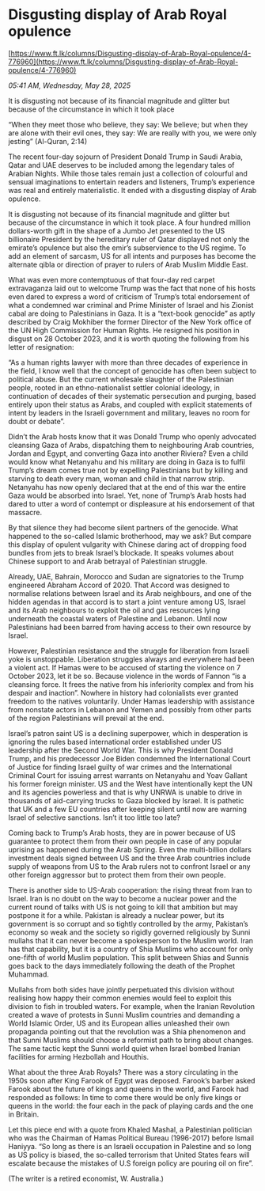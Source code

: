 # Disgusting display of Arab Royal opulence

[https://www.ft.lk/columns/Disgusting-display-of-Arab-Royal-opulence/4-776960](https://www.ft.lk/columns/Disgusting-display-of-Arab-Royal-opulence/4-776960)

*05:41 AM, Wednesday, May 28, 2025*

It is disgusting not because of its financial magnitude and glitter but because of the circumstance in which it took place

“When they meet those who believe, they say: We believe; but when they are alone with their evil ones, they say: We are really with you, we were only jesting” (Al-Quran, 2:14)

The recent four-day sojourn of President Donald Trump in Saudi Arabia, Qatar and UAE deserves to be included among the legendary tales of Arabian Nights. While those tales remain just a collection of colourful and sensual imaginations to entertain readers and listeners, Trump’s experience was real and entirely materialistic. It ended with a disgusting display of Arab opulence.

It is disgusting not because of its financial magnitude and glitter but because of the circumstance in which it took place. A four hundred million dollars-worth gift in the shape of a Jumbo Jet presented to the US billionaire President by the hereditary ruler of Qatar displayed not only the emirate’s opulence but also the emir’s subservience to the US regime. To add an element of sarcasm, US for all intents and purposes has become the alternate qibla or direction of prayer to rulers of Arab Muslim Middle East.

What was even more contemptuous of that four-day red carpet extravaganza laid out to welcome Trump was the fact that none of his hosts even dared to express a word of criticism of Trump’s total endorsement of what a condemned war criminal and Prime Minister of Israel and his Zionist cabal are doing to Palestinians in Gaza. It is a “text-book genocide” as aptly described by Craig Mokhiber the former Director of the New York office of the UN High Commission for Human Rights. He resigned his position in disgust on 28 October 2023, and it is worth quoting the following from his letter of resignation:

“As a human rights lawyer with more than three decades of experience in the field, I know well that the concept of genocide has often been subject to political abuse. But the current wholesale slaughter of the Palestinian people, rooted in an ethno-nationalist settler colonial ideology, in continuation of decades of their systematic persecution and purging, based entirely upon their status as Arabs, and coupled with explicit statements of intent by leaders in the Israeli government and military, leaves no room for doubt or debate”.

Didn’t the Arab hosts know that it was Donald Trump who openly advocated cleansing Gaza of Arabs, dispatching them to neighbouring Arab countries, Jordan and Egypt, and converting Gaza into another Riviera? Even a child would know what Netanyahu and his military are doing in Gaza is to fulfil Trump’s dream comes true not by expelling Palestinians but by killing and starving to death every man, woman and child in that narrow strip. Netanyahu has now openly declared that at the end of this war the entire Gaza would be absorbed into Israel. Yet, none of Trump’s Arab hosts had dared to utter a word of contempt or displeasure at his endorsement of that massacre.

By that silence they had become silent partners of the genocide. What happened to the so-called Islamic brotherhood, may we ask? But compare this display of opulent vulgarity with Chinese daring act of dropping food bundles from jets to break Israel’s blockade. It speaks volumes about Chinese support to and Arab betrayal of Palestinian struggle.

Already, UAE, Bahrain, Morocco and Sudan are signatories to the Trump engineered Abraham Accord of 2020. That Accord was designed to normalise relations between Israel and its Arab neighbours, and one of the hidden agendas in that accord is to start a joint venture among US, Israel and its Arab neighbours to exploit the oil and gas resources lying underneath the coastal waters of Palestine and Lebanon. Until now Palestinians had been barred from having access to their own resource by Israel.

However, Palestinian resistance and the struggle for liberation from Israeli yoke is unstoppable. Liberation struggles always and everywhere had been a violent act. If Hamas were to be accused of starting the violence on 7 October 2023, let it be so. Because violence in the words of Fannon “is a cleansing force. It frees the native from his inferiority complex and from his despair and inaction”. Nowhere in history had colonialists ever granted freedom to the natives voluntarily. Under Hamas leadership with assistance from nonstate actors in Lebanon and Yemen and possibly from other parts of the region Palestinians will prevail at the end.

Israel’s patron saint US is a declining superpower, which in desperation is ignoring the rules based international order established under US leadership after the Second World War. This is why President Donald Trump, and his predecessor Joe Biden condemned the International Court of Justice for finding Israel guilty of war crimes and the International Criminal Court for issuing arrest warrants on Netanyahu and Yoav Gallant his former foreign minister. US and the West have intentionally kept the UN and its agencies powerless and that is why UNRWA is unable to drive in thousands of aid-carrying trucks to Gaza blocked by Israel. It is pathetic that UK and a few EU countries after keeping silent until now are warning Israel of selective sanctions. Isn’t it too little too late?

Coming back to Trump’s Arab hosts, they are in power because of US guarantee to protect them from their own people in case of any popular uprising as happened during the Arab Spring. Even the multi-billion dollars investment deals signed between US and the three Arab countries include supply of weapons from US to the Arab rulers not to confront Israel or any other foreign aggressor but to protect them from their own people.

There is another side to US-Arab cooperation: the rising threat from Iran to Israel. Iran is no doubt on the way to become a nuclear power and the current round of talks with US is not going to kill that ambition but may postpone it for a while. Pakistan is already a nuclear power, but its government is so corrupt and so tightly controlled by the army, Pakistan’s economy so weak and the society so rigidly governed religiously by Sunni mullahs that it can never become a spokesperson to the Muslim world. Iran has that capability, but it is a country of Shia Muslims who account for only one-fifth of world Muslim population. This split between Shias and Sunnis goes back to the days immediately following the death of the Prophet Muhammad.

Mullahs from both sides have jointly perpetuated this division without realising how happy their common enemies would feel to exploit this division to fish in troubled waters. For example, when the Iranian Revolution created a wave of protests in Sunni Muslim countries and demanding a World Islamic Order, US and its European allies unleashed their own propaganda pointing out that the revolution was a Shia phenomenon and that Sunni Muslims should choose a reformist path to bring about changes. The same tactic kept the Sunni world quiet when Israel bombed Iranian facilities for arming Hezbollah and Houthis.

What about the three Arab Royals? There was a story circulating in the 1950s soon after King Farook of Egypt was deposed. Farook’s barber asked Farook about the future of kings and queens in the world, and Farook had responded as follows: In time to come there would be only five kings or queens in the world: the four each in the pack of playing cards and the one in Britain.

Let this piece end with a quote from Khaled Mashal, a Palestinian politician who was the Chairman of Hamas Political Bureau (1996-2017) before Ismail Haniyya. “So long as there is an Israeli occupation in Palestine and so long as US policy is biased, the so-called terrorism that United States fears will escalate because the mistakes of U.S foreign policy are pouring oil on fire”.

(The writer is a retired economist, W. Australia.)


